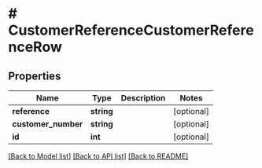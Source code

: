 # # CustomerReferenceCustomerReferenceRow

## Properties

Name | Type | Description | Notes
------------ | ------------- | ------------- | -------------
**reference** | **string** |  | [optional]
**customer_number** | **string** |  | [optional]
**id** | **int** |  | [optional]

[[Back to Model list]](../../README.md#models) [[Back to API list]](../../README.md#endpoints) [[Back to README]](../../README.md)
